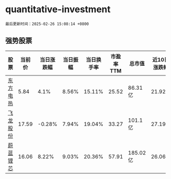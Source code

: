 # quantitative-investment

`最后更新时间：2025-02-26 15:08:14 +0800`

## 强势股票

|股票|当前价|当日涨跌幅|当日振幅|当日换手率|市盈率TTM|总市值|近10日涨跌幅|
|----|----|----|----|----|----|----|----|
|[东方电热](https://xueqiu.com/S/SZ300217)|5.84|4.1%|8.56%|15.11%|25.52|86.31亿|21.92%|
|[飞龙股份](https://xueqiu.com/S/SZ002536)|17.59|-0.28%|7.94%|19.04%|33.27|101.1亿|27.19%|
|[蔚蓝锂芯](https://xueqiu.com/S/SZ002245)|16.06|8.22%|9.03%|20.36%|57.91|185.02亿|26.06%|
